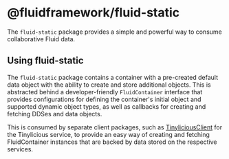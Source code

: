 # @fluidframework/fluid-static

The `fluid-static` package provides a simple and powerful way to consume collaborative Fluid data.

## Using fluid-static

The `fluid-static` package contains a container with a pre-created default data object with the ability to create and store additional objects. This is abstracted behind a developer-friendly `FluidContainer` interface that provides configurations for defining the container's initial object and supported dynamic object types, as well as callbacks for creating and fetching DDSes and data objects.

This is consumed by separate client packages, such as [TinyliciousClient](../tinylicious-client/README.MD) for the Tinylicious service, to provide an easy way of creating and fetching FluidContainer instances that are backed by data stored on the respective services.
